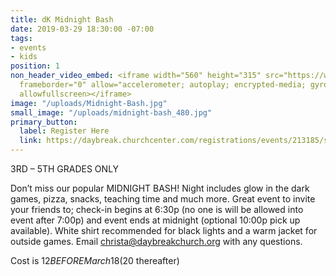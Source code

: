 ```yaml
---
title: dK Midnight Bash
date: 2019-03-29 18:30:00 -07:00
tags:
- events
- kids
position: 1
non_header_video_embed: <iframe width="560" height="315" src="https://www.youtube.com/embed/qu7D4uN6VxE"
  frameborder="0" allow="accelerometer; autoplay; encrypted-media; gyroscope; picture-in-picture"
  allowfullscreen></iframe>
image: "/uploads/Midnight-Bash.jpg"
small_image: "/uploads/midnight-bash_480.jpg"
primary_button:
  label: Register Here
  link: https://daybreak.churchcenter.com/registrations/events/213185/session/new
---
```


3RD – 5TH GRADES ONLY

Don’t miss our popular MIDNIGHT BASH! Night includes glow in the dark games, pizza, snacks, teaching time and much more. Great event to invite your friends to; check-in begins at 6:30p (no one is will be allowed into event after 7:00p) and event ends at midnight (optional 10:00p pick up available). White shirt recommended for black lights and a warm jacket for outside games. Email [christa@daybreakchurch.org](mailto:christa@daybreakchurch.org) with any questions.

Cost is $12 BEFORE March 18 ($20 thereafter)
